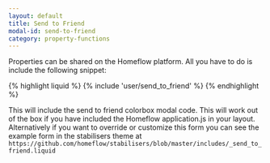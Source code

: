 ```yaml
---
layout: default
title: Send to Friend
modal-id: send-to-friend
category: property-functions
---
```


Properties can be shared on the Homeflow platform.  All you have to do is include the following snippet:

{% highlight liquid %}
	{% include 'user/send_to_friend' %}
{% endhighlight %}

This will include the send to friend colorbox modal code. This will work out of the box if you have included the Homeflow application.js in your layout. Alternatively if you want to override or customize this form you can see the example form in the stabilisers theme at ``https://github.com/homeflow/stabilisers/blob/master/includes/_send_to_friend.liquid``